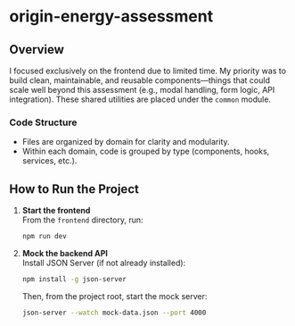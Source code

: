 # origin-energy-assessment

## Overview

I focused exclusively on the frontend due to limited time. My priority was to build clean, maintainable, and reusable components—things that could scale well beyond this assessment (e.g., modal handling, form logic, API integration). These shared utilities are placed under the `common` module.

### Code Structure

- Files are organized by domain for clarity and modularity.
- Within each domain, code is grouped by type (components, hooks, services, etc.).

## How to Run the Project

1. **Start the frontend**  
   From the `frontend` directory, run:
   ```bash
   npm run dev
   ```

2. **Mock the backend API**  
   Install JSON Server (if not already installed):
   ```bash
   npm install -g json-server
   ```
   Then, from the project root, start the mock server:
   ```bash
   json-server --watch mock-data.json --port 4000
   ```
